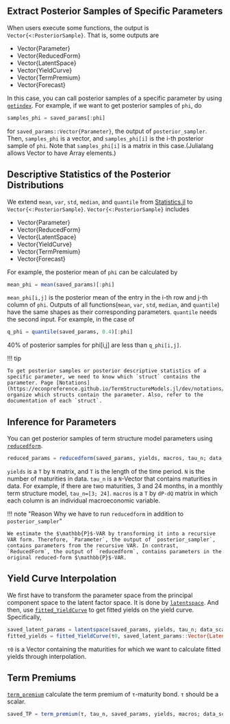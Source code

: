 ## Extract Posterior Samples of Specific Parameters

When users execute some functions, the output is `Vector{<:PosteriorSample}`. That is, some outputs are

- Vector{Parameter}
- Vector{ReducedForm}
- Vector{LatentSpace}
- Vector{YieldCurve}
- Vector{TermPremium}
- Vector{Forecast}

In this case, you can call posterior samples of a specific parameter by using [`getindex`](https://econpreference.github.io/TermStructureModels.jl/dev/api/#Base.getindex-Tuple{Vector{var%22#s13%22}%20where%20var%22#s13%22%3C:PosteriorSample,%20Symbol}). For example, if we want to get posterior samples of `phi`, do

```julia
samples_phi = saved_params[:phi]
```

for `saved_params::Vector{Parameter}`, the output of `posterior_sampler`. Then, `samples_phi` is a vector, and `samples_phi[i]` is the i-th posterior sample of `phi`. Note that `samples_phi[i]` is a matrix in this case.(Julialang allows Vector to have Array elements.)

## Descriptive Statistics of the Posterior Distributions

We extend `mean`, `var`, `std`, `median`, and `quantile` from [Statistics.jl](https://github.com/JuliaStats/Statistics.jl) to `Vector{<:PosteriorSample}`. `Vector{<:PosteriorSample}` includes

- Vector{Parameter}
- Vector{ReducedForm}
- Vector{LatentSpace}
- Vector{YieldCurve}
- Vector{TermPremium}
- Vector{Forecast}

For example, the posterior mean of `phi` can be calculated by

```julia
mean_phi = mean(saved_params)[:phi]
```

`mean_phi[i,j]` is the posterior mean of the entry in the i-th row and j-th column of `phi`. Outputs of all functions(`mean`, `var`, `std`, `median`, and `quantile`) have the same shapes as their corresponding parameters. `quantile` needs the second input. For example, in the case of

```julia
q_phi = quantile(saved_params, 0.4)[:phi]
```

40% of posterior samples for phi[i,j] are less than `q_phi[i,j]`.

!!! tip

    To get posterior samples or posterior descriptive statistics of a specific parameter, we need to know which `struct` contains the parameter. Page [Notations](https://econpreference.github.io/TermStructureModels.jl/dev/notations/) organize which structs contain the parameter. Also, refer to the documentation of each `struct`.

## Inference for Parameters

You can get posterior samples of term structure model parameters using [`reducedform`](https://econpreference.github.io/TermStructureModels.jl/dev/api/#TermStructureModels.reducedform-NTuple{4,%20Any}).

```julia
reduced_params = reducedform(saved_params, yields, macros, tau_n; data_scale=1200)
```

`yields` is a `T` by `N` matrix, and `T` is the length of the time period. `N` is the number of maturities in data. `tau_n` is a `N`-Vector that contains maturities in data. For example, if there are two maturities, 3 and 24 months, in a monthly term structure model, `tau_n=[3; 24]`. `macros` is a `T` by `dP-dQ` matrix in which each column is an individual macroeconomic variable.

!!! note "Reason Why we have to run `reducedform` in addition to `posterior_sampler`"

    We estimate the $\mathbb{P}$-VAR by transforming it into a recursive VAR form. Therefore, `Parameter`, the output of `posterior_sampler`, contains parameters from the recursive VAR. In contrast, `ReducedForm`, the output of `reducedform`, contains parameters in the original reduced-form $\mathbb{P}$-VAR.

## Yield Curve Interpolation

We first have to transform the parameter space from the principal component space to the latent factor space. It is done by [`latentspace`](https://econpreference.github.io/TermStructureModels.jl/dev/api/#TermStructureModels.latentspace-Tuple{Any,%20Any,%20Any}). And then, use [`fitted_YieldCurve`](https://econpreference.github.io/TermStructureModels.jl/dev/api/#TermStructureModels.fitted_YieldCurve-Tuple{Any,%20Vector{LatentSpace}}) to get fitted yields on the yield curve. Specifically,

```julia
saved_latent_params = latentspace(saved_params, yields, tau_n; data_scale=1200)
fitted_yields = fitted_YieldCurve(τ0, saved_latent_params::Vector{LatentSpace}; data_scale=1200)
```

`τ0` is a Vector containing the maturities for which we want to calculate fitted yields through interpolation.

## Term Premiums

[`term_premium`](https://econpreference.github.io/TermStructureModels.jl/dev/api/#TermStructureModels.term_premium-NTuple{5,%20Any}) calculate the term premium of `τ`-maturity bond. `τ` should be a scalar.

```julia
saved_TP = term_premium(τ, tau_n, saved_params, yields, macros; data_scale=1200)
```
